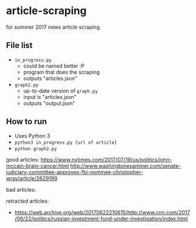 # article-scraping
for summer 2017 news article scraping

## File list
* ```in_progress.py```
  * could be named better :P
  * program that does the scraping
  * outputs "articles.json"
* ```graph2.py```
  * up-to-date version of ```graph.py```
  * input is "articles.json"
  * outputs "output.json"

## How to run
* Uses Python 3
* ```python3 in_progress.py [url of article]```
* ```python graph2.py```

good articles:
https://www.nytimes.com/2017/07/19/us/politics/john-mccain-brain-cancer.html
http://www.washingtonexaminer.com/senate-judiciary-committee-approves-fbi-nominee-christopher-wray/article/2629199

bad articles:


retracted articles:
* https://web.archive.org/web/20170622210615/http://www.cnn.com/2017/06/22/politics/russian-investment-fund-under-investigation/index.html
